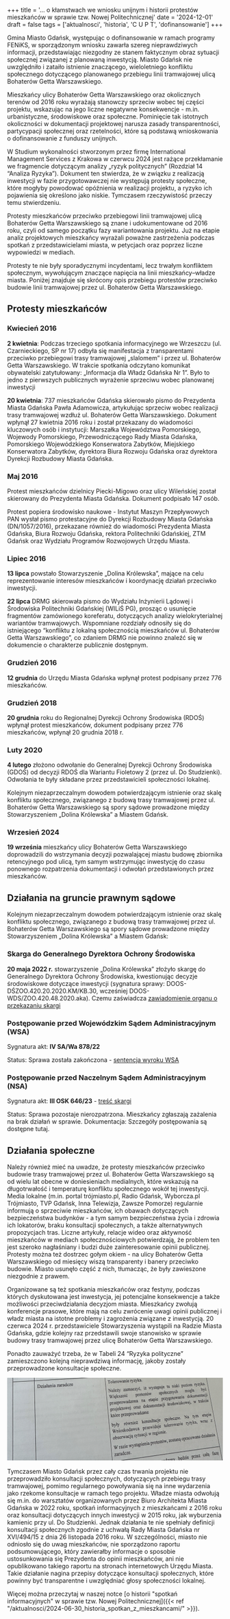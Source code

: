 +++
title = '... o kłamstwach we wniosku unijnym i historii protestów mieszkańców w sprawie tzw. Nowej Politechnicznej'
date = '2024-12-01'
draft = false
tags = ['aktualnosci', 'historia', 'C U P T', 'dofinansowanie']
+++

Gmina Miasto Gdańsk, występując o dofinansowanie w ramach programy FENiKS, w sporządzonym wniosku zawarła szereg nieprawdziwych informacji, przedstawiając niezgodny ze stanem faktycznym obraz sytuacji społecznej związanej z planowaną inwestycją. Miasto Gdańsk nie uwzględniło i zataiło istnienie znaczącego, wieloletniego konfliktu społecznego dotyczącego planowanego przebiegu linii tramwajowej ulicą Bohaterów Getta Warszawskiego.

<!-- more -->

Mieszkańcy ulicy Bohaterów Getta Warszawskiego oraz okolicznych terenów od 2016 roku wyrażają stanowczy sprzeciw wobec tej części projektu, wskazując na jego liczne negatywne konsekwencje - m.in. urbanistyczne, środowiskowe oraz społeczne. Pominięcie tak istotnych okoliczności w dokumentacji projektowej narusza zasady transparentności, partycypacji społecznej oraz rzetelności, które są podstawą wnioskowania o dofinansowanie z funduszy unijnych.

W Studium wykonalności stworzonym przez firmę International Management Services z Krakowa w czerwcu 2024 jest rażące przekłamanie we fragmencie dotyczącym analizy „ryzyk politycznych” (Rozdział 14 “Analiza Ryzyka”). Dokument ten stwierdza, że w związku z realizacją inwestycji w fazie przygotowawczej nie występują protesty społeczne, które mogłyby powodować opóźnienia w realizacji projektu, a ryzyko ich pojawienia się określono jako niskie. Tymczasem rzeczywistość przeczy temu stwierdzeniu.

Protesty mieszkańców przeciwko przebiegowi linii tramwajowej ulicą Bohaterów Getta Warszawskiego są znane i udokumentowane od 2016 roku, czyli od samego początku fazy wariantowania projektu. Już na etapie analiz projektowych mieszkańcy wyrażali poważne zastrzeżenia podczas spotkań z przedstawicielami miasta, w petycjach oraz poprzez liczne wypowiedzi w mediach.

Protesty te nie były sporadycznymi incydentami, lecz trwałym konfliktem społecznym, wywołującym znaczące napięcia na linii mieszkańcy–władze miasta. Poniżej znajduje się skrócony opis przebiegu protestów przeciwko budowie linii tramwajowej przez ul. Bohaterów Getta Warszawskiego.

## Protesty mieszkańców

### Kwiecień 2016

**2 kwietnia**: Podczas trzeciego spotkania informacyjnego we Wrzeszczu (ul. Czarnieckiego, SP nr 17) odbyła się manifestacja z transparentami przeciwko przebiegowi trasy tramwajowej „slalomem” i przez ul. Bohaterów Getta Warszawskiego. W trakcie spotkania odczytano komunikat obywatelski zatytułowany: „Informacja dla Władz Gdańska Nr 1”. Było to jedno z pierwszych publicznych wyrażenie sprzeciwu wobec planowanej inwestycji

**20 kwietnia**: 737 mieszkańców Gdańska skierowało pismo do Prezydenta Miasta Gdańska Pawła Adamowicza, artykułując sprzeciw wobec realizacji trasy tramwajowej wzdłuż ul. Bohaterów Getta Warszawskiego. Dokument wpłynął 27 kwietnia 2016 roku i został przekazany do wiadomości kluczowych osób i instytucji: Marszałka Województwa Pomorskiego, Wojewody Pomorskiego, Przewodniczącego Rady Miasta Gdańska, Pomorskiego Wojewódzkiego Konserwatora Zabytków, Miejskiego Konserwatora Zabytków, dyrektora Biura Rozwoju Gdańska oraz dyrektora Dyrekcji Rozbudowy Miasta Gdańska.

### Maj 2016

Protest mieszkańców dzielnicy Piecki-Migowo oraz ulicy Wileńskiej został skierowany do
Prezydenta Miasta Gdańska. Dokument podpisało 147 osób.

Protest popiera środowisko naukowe - Instytut Maszyn Przepływowych PAN wysłał pismo protestacyjne do Dyrekcji Rozbudowy Miasta Gdańska (DN/1057/2016), przekazane również do wiadomości Prezydenta Miasta Gdańska, Biura Rozwoju Gdańska, rektora Politechniki Gdańskiej, ZTM Gdańsk oraz Wydziału Programów Rozwojowych Urzędu Miasta.

### Lipiec 2016

**13 lipca** powstało Stowarzyszenie „Dolina Królewska”, mające na celu reprezentowanie
interesów mieszkańców i koordynację działań przeciwko inwestycji.

**22 lipca** DRMG skierowała pismo do Wydziału Inżynierii Lądowej i Środowiska Politechniki Gdańskiej (WILiŚ PG), prosząc o usunięcie fragmentów zamówionego koreferatu, dotyczących analizy wielokryterialnej wariantów tramwajowych. Wspomniane rozdziały odnosiły się do istniejącego “konfliktu z lokalną społecznością mieszkańców ul. Bohaterów Getta Warszawskiego”, co zdaniem DRMG nie powinno znaleźć się w dokumencie o charakterze publicznie dostępnym.

### Grudzień 2016

**12 grudnia** do Urzędu Miasta Gdańska wpłynął protest podpisany przez 776 mieszkańców.

### Grudzień 2018

**20 grudnia** roku do Regionalnej Dyrekcji Ochrony Środowiska (RDOŚ) wpłynął protest mieszkańców,  dokument podpisany przez 776 mieszkańców, wpłynął 20 grudnia 2018 r.

### Luty 2020

**4 lutego** złożono odwołanie do Generalnej Dyrekcji Ochrony Środowiska (GDOŚ) od decyzji RDOŚ dla Wariantu Fioletowy 2 (przez ul. Do Studzienki). Odwołania te były składane przez przedstawicieli społeczności lokalnej.

Kolejnym niezaprzeczalnym dowodem potwierdzającym istnienie oraz skalę konfliktu społecznego, związanego z budową trasy tramwajowej przez ul. Bohaterów Getta Warszawskiego są spory sądowe prowadzone między Stowarzyszeniem „Dolina Królewska” a Miastem Gdańsk. 

### Wrzesień 2024

**19 września** mieszkańcy ulicy Bohaterów Getta Warszawskiego doprowadzili do wstrzymania decyzji pozwalającej miastu budowę zbiornika retencyjnego pod ulicą, tym samym wstrzymując inwestycję do czasu ponownego rozpatrzenia dokumentacji i odwołań przedstawionych przez mieszkańców.

## Działania na gruncie prawnym sądowe

Kolejnym niezaprzeczalnym dowodem potwierdzającym istnienie oraz skalę konfliktu społecznego, związanego z budową trasy tramwajowej przez ul. Bohaterów Getta Warszawskiego są spory sądowe prowadzone między Stowarzyszeniem „Dolina Królewska” a Miastem Gdańsk:

### Skarga do Generalnego Dyrektora Ochrony Środowiska

**20 maja 2022 r.** stowarzyszenie „Dolina Królewska” złożyło skargę do Generalnego Dyrektora Ochrony Środowiska, kwestionując decyzje środowiskowe dotyczące inwestycji (sygnatura sprawy: DOOS-DŚZOO.420.20.2020.KM/KB.30, wcześniej DOOS-WDS/ZOO.420.48.2020.aka). Czemu zaświadcza [zawiadomienie organu o przekazaniu skargi](2022-05-20_GDOS_przekazanie_do_WSA.pdf)

### Postępowanie przed Wojewódzkim Sądem Administracyjnym (WSA)

Sygnatura akt: **IV SA/Wa 878/22**

Status: Sprawa została zakończona - [sentencja wyroku WSA](2022-07-28_wyrok_WSA.pdf)

### Postępowanie przed Naczelnym Sądem Administracyjnym (NSA)

Sygnatura akt: **III OSK 646/23** - [treść skargi](2022-11-14_skarga_kasacyjna_NSA.pdf)

Status: Sprawa pozostaje nierozpatrzona. Mieszkańcy zgłaszają zażalenia na brak działań w sprawie.
Dokumentacja: Szczegóły postępowania są dostępne tutaj.

## Działania społeczne

Należy również mieć na uwadze, że protesty mieszkańców przeciwko budowie trasy tramwajowej przez ul. Bohaterów Getta Warszawskiego są od wielu lat obecne w doniesieniach medialnych, które wskazują na długotrwałość i temperaturę konfliktu społecznego wokół tej inwestycji. Media lokalne (m.in. portal trójmiasto.pl, Radio Gdańsk, Wyborcza.pl Trójmiasto, TVP Gdańsk, Inna Telewizja, Zawsze Pomorze) regularnie informują o sprzeciwie mieszkańców, ich obawach dotyczących bezpieczeństwa budynków - a tym samym bezpieczeństwa życia i zdrowia ich lokatorów, braku konsultacji społecznych, a także alternatywnych propozycjach tras. Liczne artykuły, relacje wideo oraz aktywność mieszkańców w mediach społecznościowych potwierdzają, że problem ten jest szeroko nagłaśniany i budzi duże zainteresowanie opinii publicznej. Protesty można też dostrzec gołym okiem - na ulicy Bohaterów Getta Warszawskiego od miesięcy wiszą transparenty i banery przeciwko budowie. Miasto usunęło część z nich, tłumacząc, że były zawieszone niezgodnie z prawem. 

Organizowane są też spotkania mieszkańców oraz festyny, podczas których dyskutowana jest inwestycja, jej potencjalne konsekwencje a także możliwości przeciwdziałania decyzjom miasta. Mieszkańcy zwołują konferencje prasowe, które mają na celu zwrócenie uwagi opinii publicznej i władz miasta na istotne problemy i zagrożenia związane z inwestycją. 20 czerwca 2024 r. przedstawiciele Stowarzyszenia wystąpili na Radzie Miasta Gdańska, gdzie kolejny raz przedstawili swoje stanowisko w sprawie budowy trasy tramwajowej przez ulicę Bohaterów Getta Warszawskiego.

Ponadto zauważyć trzeba, że w Tabeli 24 “Ryzyka polityczne” zamieszczono kolejną nieprawdziwą informację, jakoby zostały przeprowadzone konsultacje społeczne. 

![Ryzyka polityczne - Tabela 24](ryzyka_polityczne_tabela.png)

Tymczasem Miasto Gdańsk przez cały czas trwania projektu nie przeprowadziło konsultacji społecznych, dotyczących przebiegu trasy tramwajowej, pomimo regularnego powoływania się na inne wydarzenia jako rzekome konsultacje w ramach tego projektu. Władze miasta odwołują się m.in. do warsztatów organizowanych przez Biuro Architekta Miasta Gdańska w 2022 roku, spotkań informacyjnych z mieszkańcami z 2016 roku oraz konsultacji dotyczących innych inwestycji w 2015 roku, jak wyburzenia kamienic przy ul. Do Studzienki. Jednak działania te nie spełniały definicji konsultacji społecznych zgodnie z uchwałą Rady Miasta Gdańska nr XVI/494/15 z dnia 26 listopada 2016 roku. W szczególności, miasto nie odniosło się do uwag mieszkańców, nie sporządzono raportu podsumowującego, który zawierałby informacje o sposobie ustosunkowania się Prezydenta do opinii mieszkańców, ani nie opublikowano takiego raportu na stronach internetowych Urzędu Miasta. Takie działanie nagina przepisy dotyczące konsultacji społecznych, które powinny być transparentne i uwzględniać głosy społeczności lokalnej.

Więcej można przeczytaj w naszej notce [o historii "spotkań informacyjnych" w sprawie tzw. Nowej Politechnicznej]({{< ref "/aktualnosci/2024-06-30_historia_spotkan_z_mieszkancami/" >}}).
